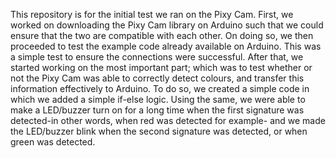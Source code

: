 This repository is for the initial test we ran on the Pixy Cam. First, we worked on downloading the Pixy Cam library on Arduino such that we could ensure that the two are compatible with each other. On doing so, we then proceeded to test the example code already available on Arduino. This was a simple test to ensure the connections were successful. After that, we started working on the most important part; which was to test whether or not the Pixy Cam was able to correctly detect colours, and transfer this information effectively to Arduino. To do so, we created a simple code in which we added a simple if-else logic. Using the same, we were able to make a LED/buzzer turn on for a long time when the first signature was detected-in other words, when red was detected for example- and we made the LED/buzzer blink when the second signature was detected, or when green was detected.
